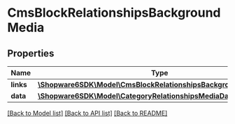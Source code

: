 # CmsBlockRelationshipsBackgroundMedia

## Properties
Name | Type | Description | Notes
------------ | ------------- | ------------- | -------------
**links** | [**\Shopware6SDK\Model\CmsBlockRelationshipsBackgroundMediaLinks**](CmsBlockRelationshipsBackgroundMediaLinks.md) |  | [optional] 
**data** | [**\Shopware6SDK\Model\CategoryRelationshipsMediaData**](CategoryRelationshipsMediaData.md) |  | [optional] 

[[Back to Model list]](../../README.md#documentation-for-models) [[Back to API list]](../../README.md#documentation-for-api-endpoints) [[Back to README]](../../README.md)


